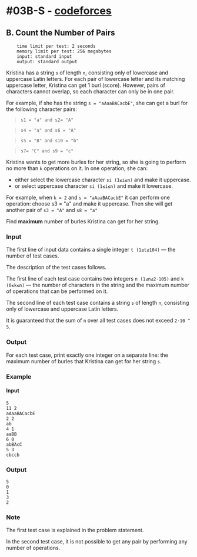 # #03B-S - [codeforces](https://codeforces.com/problemset/problem/1800/B)

<!-- 1800B -->

## B. Count the Number of Pairs

        time limit per test: 2 seconds
        memory limit per test: 256 megabytes
        input: standard input
        output: standard output

Kristina has a string `s` of length `n`, consisting only of lowercase and uppercase Latin letters. For each pair of lowercase letter and its matching uppercase letter, Kristina can get 1 burl (score). However, pairs of characters cannot overlap, so each character can only be in one pair.

For example, if she has the string `s = "aAaaBACacbE"`, she can get a burl for the following character pairs:

> `s1 = "a" and s2= "A"`

> `s4 = "a" and s6 = "A"`

> `s5 = "B" and s10 = "b"`

> `s7= "C" and s9 = "c"`

Kristina wants to get more burles for her string, so she is going to perform no more than `k` operations on it. In one operation, she can:

- either select the lowercase character `si (1≤i≤n)` and make it uppercase.
- or select uppercase character `si (1≤i≤n)` and make it lowercase.

For example, when `k = 2` and `s = "aAaaBACacbE"` it can perform one operation: choose s3 = "a" and make it uppercase. Then she will get another pair of `s3 = "A"` and `s8 = "a"`

Find **maximum** number of burles Kristina can get for her string.

### Input

The first line of input data contains a single integer `t (1≤t≤104)` — the number of test cases.

The description of the test cases follows.

The first line of each test case contains two integers `n (1≤n≤2⋅105)` and `k (0≤k≤n)` — the number of characters in the string and the maximum number of operations that can be performed on it.

The second line of each test case contains a string `s` of length `n`, consisting only of lowercase and uppercase Latin letters.

It is guaranteed that the sum of `n`
over all test cases does not exceed `2⋅10 ^ 5`.

### Output

For each test case, print exactly one integer on a separate line: the maximum number of burles that Kristina can get for her string `s`.

### Example

#### Input

```
5
11 2
aAaaBACacbE
2 2
ab
4 1
aaBB
6 0
abBAcC
5 3
cbccb

```

### Output

```
5
0
1
3
2

```

### Note

The first test case is explained in the problem statement.

In the second test case, it is not possible to get any pair by performing any number of operations.
